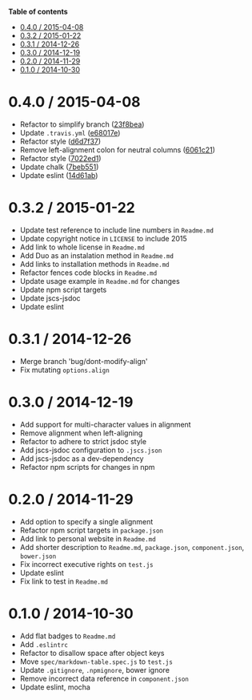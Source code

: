 <!-- START doctoc generated TOC please keep comment here to allow auto update -->
<!-- DON'T EDIT THIS SECTION, INSTEAD RE-RUN doctoc TO UPDATE -->
**Table of contents**

- [0.4.0 / 2015-04-08](#040--2015-04-08)
- [0.3.2 / 2015-01-22](#032--2015-01-22)
- [0.3.1 / 2014-12-26](#031--2014-12-26)
- [0.3.0 / 2014-12-19](#030--2014-12-19)
- [0.2.0 / 2014-11-29](#020--2014-11-29)
- [0.1.0 / 2014-10-30](#010--2014-10-30)

<!-- END doctoc generated TOC please keep comment here to allow auto update -->


0.4.0 / 2015-04-08
==================

*   Refactor to simplify branch ([23f8bea](https://github.com/wooorm/markdown-table/commit/23f8bea))
*   Update `.travis.yml` ([e68017e](https://github.com/wooorm/markdown-table/commit/e68017e))
*   Refactor style ([d6d7f37](https://github.com/wooorm/markdown-table/commit/d6d7f37))
*   Remove left-alignment colon for neutral columns ([6061c21](https://github.com/wooorm/markdown-table/commit/6061c21))
*   Refactor style ([7022ed1](https://github.com/wooorm/markdown-table/commit/7022ed1))
*   Update chalk ([7beb551](https://github.com/wooorm/markdown-table/commit/7beb551))
*   Update eslint ([14d61ab](https://github.com/wooorm/markdown-table/commit/14d61ab))

0.3.2 / 2015-01-22
==================

  * Update test reference to include line numbers in `Readme.md`
  * Update copyright notice in `LICENSE` to include 2015
  * Add link to whole license in `Readme.md`
  * Add Duo as an instalation method in `Readme.md`
  * Add links to installation methods in `Readme.md`
  * Refactor fences code blocks in `Readme.md`
  * Update usage example in `Readme.md` for changes
  * Update npm script targets
  * Update jscs-jsdoc
  * Update eslint

0.3.1 / 2014-12-26
==================

  * Merge branch 'bug/dont-modify-align'
  * Fix mutating `options.align`

0.3.0 / 2014-12-19
==================

  * Add support for multi-character values in alignment
  * Remove alignment when left-aligning
  * Refactor to adhere to strict jsdoc style
  * Add jscs-jsdoc configuration to `.jscs.json`
  * Add jscs-jsdoc as a dev-dependency
  * Refactor npm scripts for changes in npm

0.2.0 / 2014-11-29
==================

 * Add option to specify a single alignment
 * Refactor npm script targets in `package.json`
 * Add link to personal website in `Readme.md`
 * Add shorter description to `Readme.md`, `package.json`, `component.json`, `bower.json`
 * Fix incorrect executive rights on `test.js`
 * Update eslint
 * Fix link to test in `Readme.md`

0.1.0 / 2014-10-30
==================

 * Add flat badges to `Readme.md`
 * Add `.eslintrc`
 * Refactor to disallow space after object keys
 * Move `spec/markdown-table.spec.js` to `test.js`
 * Update `.gitignore`, `.npmignore`, bower ignore
 * Remove incorrect data reference in `component.json`
 * Update eslint, mocha
